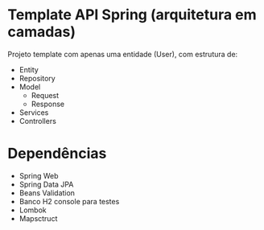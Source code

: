# Template API Spring (arquitetura em camadas)

Projeto template com apenas uma entidade (User), com estrutura de:
* Entity
* Repository
* Model
  * Request
  * Response
* Services
* Controllers

# Dependências

* Spring Web
* Spring Data JPA
* Beans Validation
* Banco H2 console para testes
* Lombok
* Mapsctruct
